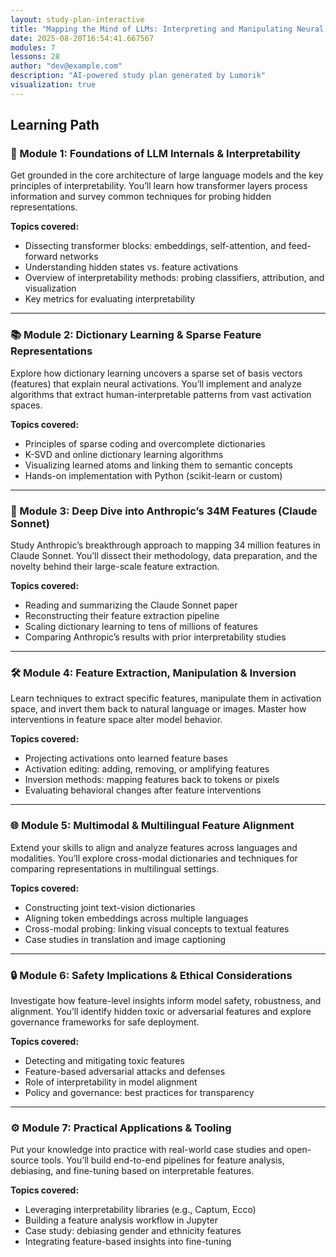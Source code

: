 ```yaml
---
layout: study-plan-interactive
title: "Mapping the Mind of LLMs: Interpreting and Manipulating Neural Features"
date: 2025-08-20T16:54:41.667567
modules: 7
lessons: 28
author: "dev@example.com"
description: "AI-powered study plan generated by Lumorik"
visualization: true
---
```


## Learning Path

### 🧠 Module 1: Foundations of LLM Internals & Interpretability

Get grounded in the core architecture of large language models and the key principles of interpretability. You’ll learn how transformer layers process information and survey common techniques for probing hidden representations.

**Topics covered:**

- Dissecting transformer blocks: embeddings, self-attention, and feed-forward networks
- Understanding hidden states vs. feature activations
- Overview of interpretability methods: probing classifiers, attribution, and visualization
- Key metrics for evaluating interpretability

---

### 📚 Module 2: Dictionary Learning & Sparse Feature Representations

Explore how dictionary learning uncovers a sparse set of basis vectors (features) that explain neural activations. You’ll implement and analyze algorithms that extract human-interpretable patterns from vast activation spaces.

**Topics covered:**

- Principles of sparse coding and overcomplete dictionaries
- K-SVD and online dictionary learning algorithms
- Visualizing learned atoms and linking them to semantic concepts
- Hands-on implementation with Python (scikit-learn or custom)

---

### 🚀 Module 3: Deep Dive into Anthropic’s 34M Features (Claude Sonnet)

Study Anthropic’s breakthrough approach to mapping 34 million features in Claude Sonnet. You’ll dissect their methodology, data preparation, and the novelty behind their large-scale feature extraction.

**Topics covered:**

- Reading and summarizing the Claude Sonnet paper
- Reconstructing their feature extraction pipeline
- Scaling dictionary learning to tens of millions of features
- Comparing Anthropic’s results with prior interpretability studies

---

### 🛠️ Module 4: Feature Extraction, Manipulation & Inversion

Learn techniques to extract specific features, manipulate them in activation space, and invert them back to natural language or images. Master how interventions in feature space alter model behavior.

**Topics covered:**

- Projecting activations onto learned feature bases
- Activation editing: adding, removing, or amplifying features
- Inversion methods: mapping features back to tokens or pixels
- Evaluating behavioral changes after feature interventions

---

### 🌐 Module 5: Multimodal & Multilingual Feature Alignment

Extend your skills to align and analyze features across languages and modalities. You’ll explore cross-modal dictionaries and techniques for comparing representations in multilingual settings.

**Topics covered:**

- Constructing joint text-vision dictionaries
- Aligning token embeddings across multiple languages
- Cross-modal probing: linking visual concepts to textual features
- Case studies in translation and image captioning

---

### 🔒 Module 6: Safety Implications & Ethical Considerations

Investigate how feature-level insights inform model safety, robustness, and alignment. You’ll identify hidden toxic or adversarial features and explore governance frameworks for safe deployment.

**Topics covered:**

- Detecting and mitigating toxic features
- Feature-based adversarial attacks and defenses
- Role of interpretability in model alignment
- Policy and governance: best practices for transparency

---

### ⚙️ Module 7: Practical Applications & Tooling

Put your knowledge into practice with real-world case studies and open-source tools. You’ll build end-to-end pipelines for feature analysis, debiasing, and fine-tuning based on interpretable features.

**Topics covered:**

- Leveraging interpretability libraries (e.g., Captum, Ecco)
- Building a feature analysis workflow in Jupyter
- Case study: debiasing gender and ethnicity features
- Integrating feature-based insights into fine-tuning

